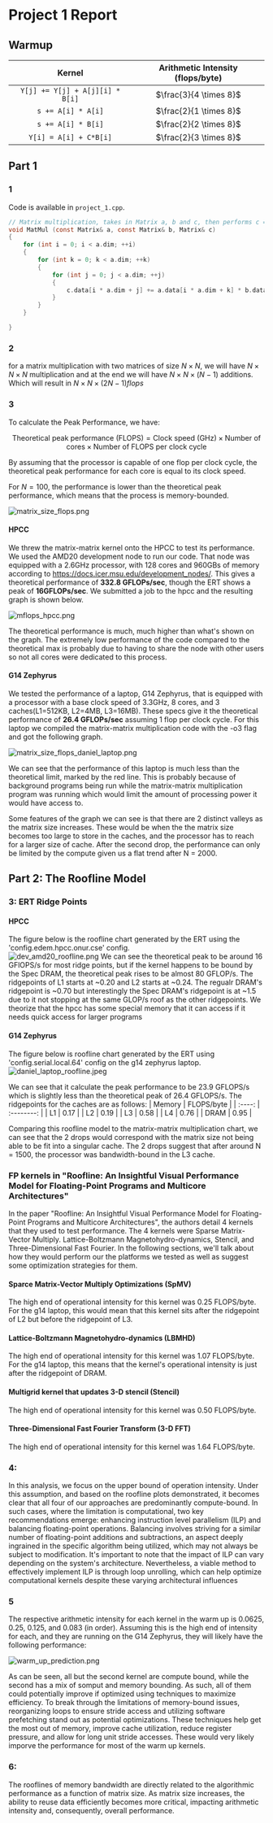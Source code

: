 # Project 1 Report

## Warmup

|              Kernel              | Arithmetic Intensity (flops/byte) |
| :-------------------------------: | :-------------------------------: |
| `Y[j] += Y[j] + A[j][i] * B[i]` |     $\frac{3}{4 \times 8}$     |
|       `s += A[i] * A[i]`       |     $\frac{2}{1 \times 8}$     |
|       `s += A[i] * B[i]`       |     $\frac{2}{2 \times 8}$     |
|     `Y[i] = A[i] + C*B[i]`     |     $\frac{2}{3 \times 8}$     |

## Part 1

### 1

Code is available in `project_1.cpp`.

```c
// Matrix multiplication, takes in Matrix a, b and c, then performs c = a*b.
void MatMul (const Matrix& a, const Matrix& b, Matrix& c)
{
	for (int i = 0; i < a.dim; ++i)
	{
		for (int k = 0; k < a.dim; ++k)
		{
			for (int j = 0; j < a.dim; ++j)
			{
				c.data[i * a.dim + j] += a.data[i * a.dim + k] * b.data[k * a.dim + j];
			}
		}
	}

}
```

### 2

for a matrix multiplication with two matrices of size $N \times N$, we will have $N \times N  \times N$ multiplication and at the end we will have $N \times N  \times (N-1)$ additions. Which will result in $N \times N  \times (2N-1) flops$

### 3


To calculate the Peak Performance, we have:

$$
\text{Theoretical peak performance (FLOPS)} = \text{Clock speed (GHz)} \times \text{Number of cores} \times \text{Number of FLOPS per clock cycle}
$$

By assuming that the processor is capable of one flop per clock cycle, the theoretical peak performance for each core is equal to its clock speed.

For $N=100$, the performance is lower than the theoretical peak performance, which means that the process is memory-bounded.


![matrix_size_flops.png](assets%2Fmatrix_size_flops.png)

#### HPCC
We threw the matrix-matrix kernel onto the HPCC to test its performance.  We used the AMD20 development node to run our code.  That node was equipped with a 2.6GHz processor, with 128 cores and 960GBs of memory according to https://docs.icer.msu.edu/development_nodes/.  This gives a theoretical performance of **332.8 GFLOPs/sec**, though the ERT shows a peak of **16GFLOPs/sec**. We submitted a job to the hpcc and the resulting graph is shown below. 

![mflops_hpcc.png](assets%2Fmflops_hpcc.png)

The theoretical performance is much, much higher than what's shown on the graph. The extremely low performance of the code compared to the theoretical max is probably due to having to share the node with other users so not all cores were dedicated to this process.

#### G14 Zephyrus
We tested the performance of a laptop, G14 Zephyrus, that is equipped with a processor with a base clock speed of 3.3GHz, 8 cores, and 3 caches(L1=512KB, L2=4MB, L3=16MB). These specs give it the theoretical performance of **26.4 GFLOPs/sec** assuming 1 flop per clock cycle. For this laptop we compiled the matrix-matrix multiplication code with the -o3 flag and got the following graph.

![matrix_size_flops_daniel_laptop.png](assets%2Fmatrix_size_flops_daniel_laptop_line.png)

We can see that the performance of this laptop is much less than the theoretical limit, marked by the red line.  This is probably because of background programs being run while the matrix-matrix multiplication program was running which would limit the amount of processing power it would have access to.  

Some features of the graph we can see is that there are 2 distinct valleys as the matrix size increases.  These would be when the the matrix size becomes too large to store in the caches, and the processor has to reach for a larger size of cache.  After the second drop, the performance can only be limited by the compute given us a flat trend after N = 2000.

## Part 2: The Roofline Model

### 3: ERT Ridge Points

#### HPCC
The figure below is the roofline chart generated by the ERT using the 'config.edem.hpcc.onur.cse' config.  
![dev_amd20_roofline.png](assets%2Fdev_amd20_roofline.png)
We can see the theoretical peak to be around 16 GFlOPS/s for most ridge points, but if the kernel happens to be bound by the Spec DRAM, the theoretical peak rises to be almost 80 GFLOP/s.  The ridgepoints of L1 starts at ~0.20 and L2 starts at ~0.24.  The regualr DRAM's ridgepoint is ~0.70 but interestingly the Spec DRAM's ridgepoint is at ~1.5 due to it not stopping at the same GLOP/s roof as the other ridgepoints.  We theorize that the hpcc has some special memory that it can access if it needs quick access for larger programs

#### G14 Zephyrus
The figure below is roofline chart generated by the ERT using 'config.serial.local.64' config on the g14 zephyrus laptop. 
![daniel_laptop_roofline.jpeg](assets%2Fdaniel_laptop_roofline.jpg)

We can see that it calculate the peak performance to be 23.9 GFLOPS/s which is slightly less than the theoretical peak of 26.4 GFLOPS/s.  The ridgepoints for the caches are as follows:
| Memory | FLOPS/byte |
| :----: | :--------: |
| L1 	 | 0.17 	  |
| L2 	 | 0.19 	  |
| L3 	 | 0.58 	  |
| L4 	 | 0.76  	  |
| DRAM   | 0.95 	  |

Comparing this roofline model to the matrix-matrix multiplication chart, we can see that the 2 drops would correspond with the matrix size not being able to be fit into a singular cache.  The 2 drops suggest that after around N = 1500, the processor was bandwidth-bound in the L3 cache.


### FP kernels in "Roofline: An Insightful Visual Performance Model for Floating-Point Programs and Multicore Architectures"

In the paper "Roofline: An Insightful Visual Performance Model for Floating-Point Programs and Multicore Architectures", the authors detail 4 kernels that they used to test performance.  The 4 kernels were Sparse Matrix-Vector Multiply. Lattice-Boltzmann Magnetohydro-dynamics, Stencil, and Three-Dimensional Fast Fourier.  In the following sections, we'll talk about how they would perform our the platforms we tested as well as suggest some optimization strategies for them.

#### Sparce Matrix-Vector Multiply Optimizations (SpMV)
The high end of operational intensity for this kernel was 0.25 FLOPS/byte. For the g14 laptop, this would mean that this kernel sits after the ridgepoint of L2 but before the ridgepoint of L3.  

#### Lattice-Boltzmann Magnetohydro-dynamics (LBMHD)
The high end of operational intensity for this kernel was 1.07 FLOPS/byte. For the g14 laptop, this means that the kernel's operational intensity is just after the ridgepoint of DRAM.

#### Multigrid kernel that updates 3-D stencil (Stencil)
The high end of operational intensity for this kernel was 0.50 FLOPS/byte.  

#### Three-Dimensional Fast Fourier Transform (3-D FFT)
The high end of operational intensity for this kernel was 1.64 FLOPS/byte.
### 4: 
In this analysis, we focus on the upper bound of operation intensity. Under this assumption, and based on the roofline plots demonstrated, it becomes clear that all four of our approaches are predominantly compute-bound. In such cases, where the limitation is computational, two key recommendations emerge: enhancing instruction level parallelism (ILP) and balancing floating-point operations. Balancing involves striving for a similar number of floating-point additions and subtractions, an aspect deeply ingrained in the specific algorithm being utilized, which may not always be subject to modification. It's important to note that the impact of ILP can vary depending on the system's architecture. Nevertheless, a viable method to effectively implement ILP is through loop unrolling, which can help optimize computational kernels despite these varying architectural influences

### 5
The respective arithmetic intensity for each kernel in the warm up is 0.0625, 0.25, 0.125, and 0.083 (in order). Assuming this is the high end of intensity for each, and they are running on the G14 Zephyrus, they will likely have the following performance:

![warm_up_prediction.png](assets%2Fwarm_up_prediction.png)

As can be seen, all but the second kernel are compute bound, while the second has a mix of somput and memory bounding. As such, all of them could potentially improve if optimized using techniques to maximize efficiency. To break through the limitations of memory-bound issues, reorganizing loops to ensure stride access and utilizing software prefetching stand out as potential optimizations. These techniques help get the most out of memory, improve cache utilization, reduce register pressure, and allow for long unit stride accesses. These would very likely imporve the performance for most of the warm up kernels.

### 6:
The rooflines of memory bandwidth are directly related to the algorithmic performance as a function of matrix size.
As matrix size increases, the ability to reuse data efficiently becomes more critical, impacting arithmetic intensity and, consequently, overall performance.
